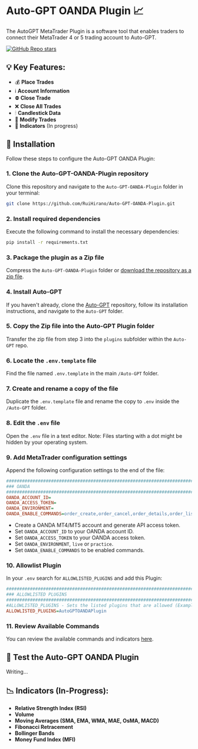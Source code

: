 # Auto-GPT OANDA Plugin 📈
The AutoGPT MetaTrader Plugin is a software tool that enables traders to connect their MetaTrader 4 or 5 trading account to Auto-GPT.

[![GitHub Repo stars](https://img.shields.io/github/stars/RuiHirano/Auto-GPT-OANDA-Plugin?style=social)](https://github.com/RuiHirano/Auto-GPT-OANDA-Plugin/stargazers)


## 💡 Key Features:
- 💰 **Place Trades**
- ℹ️ **Account Information**
- ⛔️ **Close Trade**
- ❌ **Close All Trades**
- 🕯 **Candlestick Data**
- 📝 **Modify Trades**
- 📝 **Indicators** (In progress)

## 🔧 Installation

Follow these steps to configure the Auto-GPT OANDA Plugin:

### 1. Clone the Auto-GPT-OANDA-Plugin repository
Clone this repository and navigate to the `Auto-GPT-OANDA-Plugin` folder in your terminal:

```bash
git clone https://github.com/RuiHirano/Auto-GPT-OANDA-Plugin.git
```

### 2. Install required dependencies
Execute the following command to install the necessary dependencies:

```bash
pip install -r requirements.txt
```

### 3. Package the plugin as a Zip file
Compress the `Auto-GPT-OANDA-Plugin` folder or [download the repository as a zip file](https://github.com/RuiHirano/Auto-GPT-OANDA-Plugin/archive/refs/heads/master.zip).

### 4. Install Auto-GPT
If you haven't already, clone the [Auto-GPT](https://github.com/Significant-Gravitas/Auto-GPT) repository, follow its installation instructions, and navigate to the `Auto-GPT` folder.

### 5. Copy the Zip file into the Auto-GPT Plugin folder
Transfer the zip file from step 3 into the `plugins` subfolder within the `Auto-GPT` repo.

### 6. Locate the `.env.template` file
Find the file named `.env.template` in the main `/Auto-GPT` folder.

### 7. Create and rename a copy of the file
Duplicate the `.env.template` file and rename the copy to `.env` inside the `/Auto-GPT` folder.

### 8. Edit the `.env` file
Open the `.env` file in a text editor. Note: Files starting with a dot might be hidden by your operating system.

### 9. Add MetaTrader configuration settings
Append the following configuration settings to the end of the file:

```ini
################################################################################
### OANDA
################################################################################
OANDA_ACCOUNT_ID=
OANDA_ACCESS_TOKEN=
OANDA_ENVIRONMENT=
OANDA_ENABLE_COMMANDS=order_create,order_cancel,order_details,order_list,trade_close,trade_details,trades_list,position_close,position_details,position_list,instruments_candles,get_account_summary,get_account_instruments,autochartist,calendar,commitments_of_traders,spreads
```
- Create a OANDA MT4/MT5 account and generate API access token.
- Set `OANDA_ACCOUNT_ID` to your OANDA account ID. 
- Set `OANDA_ACCESS_TOKEN` to your OANDA access token.
- Set `OANDA_ENVIRONMENT`, `live` or `practice`.
- Set `OANDA_ENABLE_COMMANDS` to be enabled commands.

### 10. Allowlist Plugin
In your `.env` search for `ALLOWLISTED_PLUGINS` and add this Plugin:

```ini
################################################################################
### ALLOWLISTED PLUGINS
################################################################################
#ALLOWLISTED_PLUGINS - Sets the listed plugins that are allowed (Example: plugin1,plugin2,plugin3)
ALLOWLISTED_PLUGINS=AutoGPTOANDAPlugin
```
### 11. Review Available Commands
You can review the available commands and indicators [here](/src/auto_gpt_oanda_plugin/commands.txt).

## 🧪 Test the Auto-GPT OANDA Plugin

Writing...

## 📉 Indicators (In-Progress):
-  **Relative Strength Index (RSI)**
-  **Volume**
-  **Moving Averages (SMA, EMA, WMA, MAE, OsMA, MACD)**
-  **Fibonacci Retracement**
-  **Bollinger Bands**
-  **Money Fund Index (MFI)**